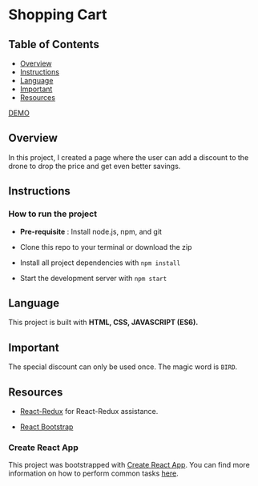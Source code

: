 # Shopping Cart

## Table of Contents

* [Overview](#Overview)
* [Instructions](#Instructions)
* [Language](#Language)
* [Important](#Important)
* [Resources](#Resources)

[DEMO]()

## Overview
In this project, I created a page where the user can add a discount to the drone to drop the price and get even better savings.

## Instructions

### How to run the project

* **Pre-requisite** : Install node.js, npm, and git

* Clone this repo to your terminal or download the zip

* Install all project dependencies with `npm install`

* Start the development server with `npm start`

## Language

This project is built with **HTML, CSS, JAVASCRIPT (ES6).**

## Important

The special discount can only be used once. The magic word is `BIRD`.

## Resources

* [React-Redux](https://react-redux.js.org/) for React-Redux assistance.

* [React Bootstrap](https://react-bootstrap.github.io/)

### Create React App

This project was bootstrapped with [Create React App](https://github.com/facebookincubator/create-react-app). You can find more information on how to perform common tasks [here](https://github.com/facebookincubator/create-react-app/blob/master/packages/react-scripts/template/README.md).
